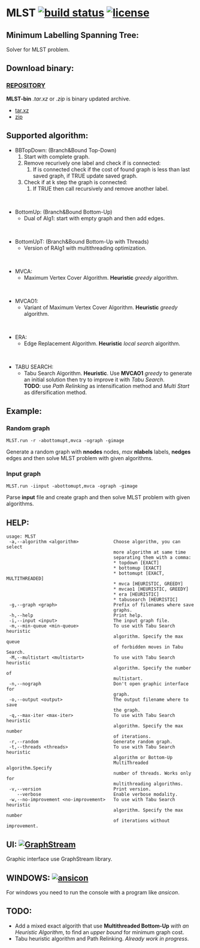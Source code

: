 # MLST [![build status](http://minegrado.ovh/badges/build-passing-brightgreen.svg)](https://github.com/oms-pi-sw/MLST) [![license](http://minegrado.ovh/badges/license-MIT-blue.svg)](LICENSE)
## Minimum Labelling Spanning Tree:
Solver for MLST problem.

## Download binary:
### [REPOSITORY](http://minegrado.ovh/DWN/MLST)
**MLST-bin** *.tar.xz* or *.zip* is binary updated archive.
* [tar.xz](http://minegrado.ovh/DWN/MLST/MLST-bin.tar.xz)
* [zip](http://minegrado.ovh/DWN/MLST/MLST-bin.zip)

## Supported algorithm:
* BBTopDown: (Branch&Bound Top-Down)
    1. Start with complete graph.
    2. Remove recurively one label and check if is connected:
        1. If is connected check if the cost of found graph is less than last saved graph, if TRUE update saved graph.
    3. Check if at k step the graph is connected:
        1. If TRUE then call recursively and remove another label.
<br />

* BottomUp: (Branch&Bound Bottom-Up)<br />
    + Dual of Alg1: start with empty graph and then add edges.
<br />

* BottomUpT: (Branch&Bound Bottom-Up with Threads)<br />
    + Version of RAlg1 with multithreading optimization.
<br />

* MVCA:<br />
    + Maximum Vertex Cover Algorithm. **Heuristic** *greedy* algorithm.
<br />

* MVCAO1:<br />
    + Variant of Maximum Vertex Cover Algorithm. **Heuristic** *greedy* algorithm.
<br />

* ERA:<br />
    + Edge Replacement Algorithm. **Heuristic** *local search* algorithm.
<br />

* TABU SEARCH:<br />
    + Tabu Search Algorithm. **Heuristic**. Use **MVCAO1** *greedy* to generate an initial solution then try to improve it with *Tabu Search*.<br />**TODO**: use *Path Relinking* as intensification method and *Multi Start* as difersification method.

## Example:
### Random graph
```
MLST.run -r -abottomupt,mvca -ograph -gimage
```

Generate a random graph with **nnodes** nodes, *max* **nlabels** labels, **nedges** edges and then solve MLST problem with given algorithms.

### Input graph
```
MLST.run -iinput -abottomupt,mvca -ograph -gimage
```

Parse **input** file and create graph and then solve MLST problem with given algorithms.

## HELP:
```
usage: MLST
 -a,--algorithm <algorithm>             Choose algorithm, you can select
                                        more algorithm at same time
                                        separating them with a comma:
                                        * topdown [EXACT]
                                        * bottomup [EXACT]
                                        * bottomupt [EXACT, MULTITHREADED]
                                        * mvca [HEURISTIC, GREEDY]
                                        * mvcao1 [HEURISTIC, GREEDY]
                                        * era [HEURISTIC]
                                        * tabusearch [HEURISTIC]
 -g,--graph <graph>                     Prefix of filenames where save
                                        graphs.
 -h,--help                              Print help.
 -i,--input <input>                     The input graph file.
 -m,--min-queue <min-queue>             To use with Tabu Search heuristic
                                        algorithm. Specify the max queue
                                        of forbidden moves in Tabu Search.
 -M,--multistart <multistart>           To use with Tabu Search heuristic
                                        algorithm. Specify the number of
                                        multistart.
 -n,--nograph                           Don't open graphic interface for
                                        graph.
 -o,--output <output>                   The output filename where to save
                                        the graph.
 -q,--max-iter <max-iter>               To use with Tabu Search heuristic
                                        algorithm. Specify the max number
                                        of iterations.
 -r,--random                            Generate random graph.
 -t,--threads <threads>                 To use with Tabu Search heuristic
                                        algorithm or Bottom-Up
                                        MultiThreaded algorithm.Specify
                                        number of threads. Works only for
                                        multithreading algorithms.
 -v,--version                           Print version.
    --verbose                           Enable verbose modality.
 -w,--no-improvement <no-improvement>   To use with Tabu Search heuristic
                                        algorithm. Specify the max number
                                        of iterations without improvement.
```

## UI: [![GraphStream](http://minegrado.ovh/badges/dependecy-GraphStream-blue.svg)](http://graphstream-project.org/)
Graphic interface use GraphStream library.

## WINDOWS: [![ansicon](http://minegrado.ovh/badges/dependecy-ansicon-blue.svg)](https://github.com/adoxa/ansicon)
For windows you need to run the console with a program like *ansicon*.

## TODO:
* Add a mixed exact algorith that use **Multithreaded Bottom-Up** *with an Heuristic Algorithm*, to find an *upper bound* for minimum graph cost.
* Tabu heuristic algorithm and Path Relinking. *Already work in progress*.
